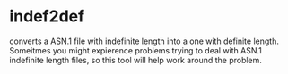 # indef2def
converts a ASN.1 file with indefinite length into a one with definite length. Someitmes you might expierence problems trying to deal with ASN.1 indefinite length files, so this tool will help work around the problem.
